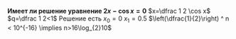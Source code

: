 **Имеет ли решение уравнение $2x-\cos x = 0$**
$x=\dfrac 1 2 \cos x$
$q=\dfrac 1 2<1$
Решение есть
$x_{0}=0$
$x_{1}=0.5$
$\left(\dfrac{1}{2}\right) ^ n < 10^{-16} \implies n>16\log_{2}10$

